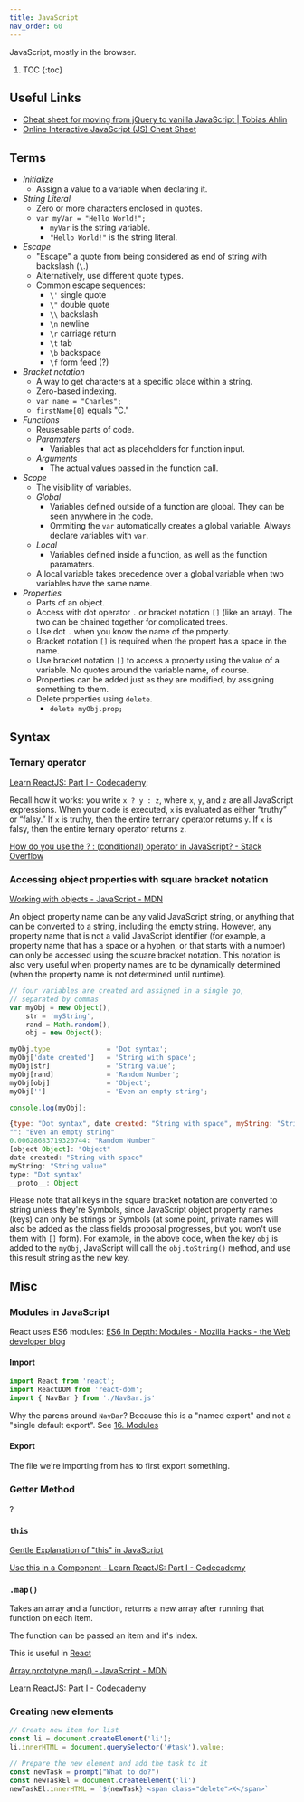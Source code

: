 ```yaml
---
title: JavaScript
nav_order: 60
---
```


JavaScript, mostly in the browser.

1. TOC 
{:toc}

## Useful Links

- [Cheat sheet for moving from jQuery to vanilla JavaScript \| Tobias Ahlin](https://tobiasahlin.com/blog/move-from-jquery-to-vanilla-javascript/)
- [Online Interactive JavaScript (JS) Cheat Sheet](https://htmlcheatsheet.com/js/)

## Terms

- *Initialize*
	- Assign a value to a variable when declaring it.
- *String Literal*
	- Zero or more characters enclosed in quotes.
	- `var myVar = "Hello World!";`
		- `myVar` is the string variable.
		- `"Hello World!"` is the string literal.
- *Escape*
	- "Escape" a quote from being considered as end of string with backslash (`\`.)
	- Alternatively, use different quote types.
	- Common escape sequences:
		- `\'` single quote
		- `\"` double quote
		- `\\` backslash
		- `\n` newline
		- `\r` carriage return
		- `\t` tab
		- `\b` backspace
		- `\f` form feed (?)
- *Bracket notation*
	- A way to get characters at a specific place within a string.
	- Zero-based indexing.
	- `var name = "Charles";`
	- `firstName[0]` equals "C."	
- *Functions*
	- Reusesable parts of code.
	- *Paramaters*
		- Variables that act as placeholders for function input.
	- *Arguments*
		- The actual values passed in the function call.
- *Scope*
	- The visibility of variables. 
	- *Global*
		- Variables defined outside of a function are global. They can be seen anywhere in the code.
		- Ommiting the `var` automatically creates a global variable. Always declare variables with `var`.
	- *Local*
		- Variables defined inside a function, as well as the function paramaters.
	- A local variable takes precedence over a global variable when two variables have the same name.
- *Properties*
	- Parts of an object.
	- Access with dot operator `.` or bracket notation `[]` (like an array). The two can be chained together for complicated trees.
	- Use dot `.` when you know the name of the property. 
	- Bracket notation `[]` is required when the propert has a space in the name.
	- Use bracket notation `[]` to access a property using the value of a variable. No quotes around the variable name, of course. 
	- Properties can be added just as they are modified, by assigning something to them. 
	- Delete properties using `delete`.
		- `delete myObj.prop;`

## Syntax

### Ternary operator

[Learn ReactJS: Part I - Codecademy](https://www.codecademy.com/courses/react-101/lessons/react-jsx-advanced/exercises/jsx-conditionals-ternary):

Recall how it works: you write `x ? y : z`, where `x`, `y`, and `z` are all JavaScript expressions. When your code is executed, `x` is evaluated as either “truthy” or “falsy.” If `x` is truthy, then the entire ternary operator returns `y`. If `x` is falsy, then the entire ternary operator returns `z`. 

[How do you use the ? : (conditional) operator in JavaScript? - Stack Overflow](https://stackoverflow.com/questions/6259982/how-do-you-use-the-conditional-operator-in-javascript)

### Accessing object properties with square bracket notation

[Working with objects - JavaScript - MDN](https://developer.mozilla.org/en-US/docs/Web/JavaScript/Guide/Working_with_Objects)

An object property name can be any valid JavaScript string, or anything that can be converted to a string, including the empty string. However, any property name that is not a valid JavaScript identifier (for example, a property name that has a space or a hyphen, or that starts with a number) can only be accessed using the square bracket notation. This notation is also very useful when property names are to be dynamically determined (when the property name is not determined until runtime). 

```jsx
// four variables are created and assigned in a single go, 
// separated by commas
var myObj = new Object(),
    str = 'myString',
    rand = Math.random(),
    obj = new Object();

myObj.type              = 'Dot syntax';
myObj['date created']   = 'String with space';
myObj[str]              = 'String value';
myObj[rand]             = 'Random Number';
myObj[obj]              = 'Object';
myObj['']               = 'Even an empty string';

console.log(myObj);
```

```jsx
{type: "Dot syntax", date created: "String with space", myString: "String value", 0.00628683719320744: "Random Number", [object Object]: "Object", …}
"": "Even an empty string"
0.00628683719320744: "Random Number"
[object Object]: "Object"
date created: "String with space"
myString: "String value"
type: "Dot syntax"
__proto__: Object
```

Please note that all keys in the square bracket notation are converted to string unless they're Symbols, since JavaScript object property names (keys) can only be strings or Symbols (at some point, private names will also be added as the class fields proposal progresses, but you won't use them with `[]` form). For example, in the above code, when the key `obj` is added to the `myObj`, JavaScript will call the `obj.toString()` method, and use this result string as the new key.

## Misc

### Modules in JavaScript

React uses ES6 modules: [ES6 In Depth: Modules - Mozilla Hacks - the Web developer blog](https://hacks.mozilla.org/2015/08/es6-in-depth-modules/)

#### Import

```jsx
import React from 'react';
import ReactDOM from 'react-dom';
import { NavBar } from './NavBar.js'
```

Why the parens around `NavBar`? Because this is a "named export" and not a "single default export". See [16. Modules](https://exploringjs.com/es6/ch_modules.html#sec_overview-modules)

#### Export

The file we're importing from has to first export something.

### Getter Method

?

### `this`

[Gentle Explanation of "this" in JavaScript](https://dmitripavlutin.com/gentle-explanation-of-this-in-javascript/)

[Use this in a Component - Learn ReactJS: Part I - Codecademy](https://www.codecademy.com/courses/react-101/lessons/react-components-advanced-jsx/exercises/components-and-this)

### `.map()`

Takes an array and a function, returns a new array after running that function on each item.

The function can be passed an item and it's index.

This is useful in [React](https://www.notion.so/ranh/React-2d91d7cc23d54c93817b5cda36f9a19a#0bacddf9bf9f4e19bb71efe0f4d77aef)

[Array.prototype.map() - JavaScript - MDN](https://developer.mozilla.org/en-US/docs/Web/JavaScript/Reference/Global_Objects/Array/map)

[Learn ReactJS: Part I - Codecademy](https://www.codecademy.com/courses/react-101/lessons/react-jsx-advanced/exercises/jsx-map)

### Creating new elements

```jsx
// Create new item for list
const li = document.createElement('li');
li.innerHTML = document.querySelector('#task').value;
```

```jsx
// Prepare the new element and add the task to it
const newTask = prompt("What to do?")
const newTaskEl = document.createElement('li')
newTaskEl.innerHTML = `${newTask} <span class="delete">X</span>`
```
